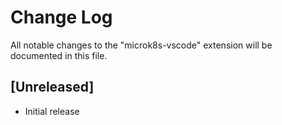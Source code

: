# Change Log

All notable changes to the "microk8s-vscode" extension will be documented in this file.

## [Unreleased]

- Initial release
